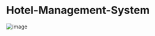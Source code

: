 # Hotel-Management-System
![image](https://github.com/ibrahzizo360/ZizStay/assets/92813019/aaa14e75-b58e-4091-b9e2-97c7e2309322)
